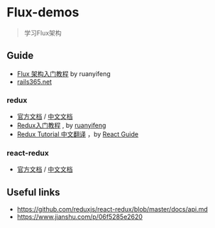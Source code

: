 # Flux-demos
> 学习Flux架构

## Guide

- [Flux 架构入门教程](http://www.ruanyifeng.com/blog/2016/01/flux.html) by ruanyifeng
- [rails365.net](https://www.rails365.net/playlists)

### redux

- [官方文档](https://redux.js.org/) / [中文文档](http://cn.redux.js.org/)
- [Redux入门教程](http://www.ruanyifeng.com/blog/2016/09/redux_tutorial_part_one_basic_usages.html) , by [ruanyifeng](https://github.com/ruanyf)
- [Redux Tutorial 中文翻译](https://github.com/react-guide/redux-tutorial-cn) ，by [React Guide](https://github.com/react-guide)

### react-redux

- [官方文档](https://redux.js.org/basics/usage-with-react)  / [中文文档]()

## Useful links
- https://github.com/reduxjs/react-redux/blob/master/docs/api.md
- https://www.jianshu.com/p/06f5285e2620







